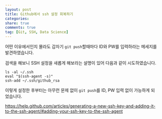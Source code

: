 ```yaml
---
layout: post
title: Github에서 ssh 설정 회복하기
categories: 
share: true
comments: true
tag: [Git, SSH, Data Science]
---
```


어떤 이유에서인지 몰라도 갑자기 `git push`할때마다 ID와 PW를 입력하라는 메세지를 발견하였습니다.

검색을 해보니 SSH 설정을 새롭게 해보라는 설명이 있어 다음과 같이 시도하였습니다.

```shell
ls -al ~/.ssh
eval "$(ssh-agent -s)"
ssh-add ~/.ssh/github_rsa
```

이렇게 설정한 후부터는 아무런 문제 없이 `git push`를 ID, PW 입력 없이 가능하게 되었습니다.

https://help.github.com/articles/generating-a-new-ssh-key-and-adding-it-to-the-ssh-agent/#adding-your-ssh-key-to-the-ssh-agent

